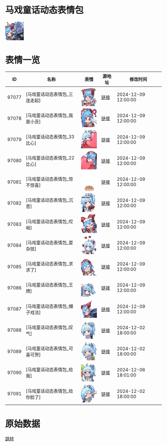 # 马戏童话动态表情包

<img src="./cover.png" height="60" alt="cover" />

# 表情一览

|ID|名称|表情|源地址|修改时间|
|----|----|----|----|----|
|97077|[马戏童话动态表情包_三连走起]|<img src="./pic/097077_%5B马戏童话动态表情包_三连走起%5D.gif" height="60" alt="三连走起"/>|[链接](https://i0.hdslb.com/bfs/garb/64332bba00e3f6d02335e0b58dbb70c6e6ddff91.gif)|2024-12-09 12:00:00|
|97078|[马戏童话动态表情包_我是小丑]|<img src="./pic/097078_%5B马戏童话动态表情包_我是小丑%5D.gif" height="60" alt="我是小丑"/>|[链接](https://i0.hdslb.com/bfs/garb/6b85c88c202db446d8424ed6231697b7bb220500.gif)|2024-12-09 12:00:00|
|97079|[马戏童话动态表情包_33比心]|<img src="./pic/097079_%5B马戏童话动态表情包_33比心%5D.gif" height="60" alt="33比心"/>|[链接](https://i0.hdslb.com/bfs/garb/01ade018764439cffff9c3ae7e206f79370fc7b0.gif)|2024-12-09 12:00:00|
|97080|[马戏童话动态表情包_22比心]|<img src="./pic/097080_%5B马戏童话动态表情包_22比心%5D.gif" height="60" alt="22比心"/>|[链接](https://i0.hdslb.com/bfs/garb/b83258d5249ce89ac95c86a6425cf18fd44f7d1b.gif)|2024-12-09 12:00:00|
|97081|[马戏童话动态表情包_惊不惊喜]|<img src="./pic/097081_%5B马戏童话动态表情包_惊不惊喜%5D.gif" height="60" alt="惊不惊喜"/>|[链接](https://i0.hdslb.com/bfs/garb/b0ff7287edb1dcaf266d02f292e4eeb53da14e89.gif)|2024-12-09 12:00:00|
|97082|[马戏童话动态表情包_沉思]|<img src="./pic/097082_%5B马戏童话动态表情包_沉思%5D.gif" height="60" alt="沉思"/>|[链接](https://i0.hdslb.com/bfs/garb/651c2d35c5a319fe6102ffec5076628189e6c44e.gif)|2024-12-09 12:00:00|
|97083|[马戏童话动态表情包_哎呦]|<img src="./pic/097083_%5B马戏童话动态表情包_哎呦%5D.gif" height="60" alt="哎呦"/>|[链接](https://i0.hdslb.com/bfs/garb/d4ab194ba6ea8b805b6304abcfed192d32805e75.gif)|2024-12-09 12:00:00|
|97084|[马戏童话动态表情包_耍杂技]|<img src="./pic/097084_%5B马戏童话动态表情包_耍杂技%5D.gif" height="60" alt="耍杂技"/>|[链接](https://i0.hdslb.com/bfs/garb/36f7d2289bc41a9979e493dc63ef708c4c537623.gif)|2024-12-09 12:00:00|
|97085|[马戏童话动态表情包_求求了]|<img src="./pic/097085_%5B马戏童话动态表情包_求求了%5D.gif" height="60" alt="求求了"/>|[链接](https://i0.hdslb.com/bfs/garb/4a34fd994a03c60ad6adf6aa61aa0d11c604449f.gif)|2024-12-09 12:00:00|
|97086|[马戏童话动态表情包_王牌]|<img src="./pic/097086_%5B马戏童话动态表情包_王牌%5D.gif" height="60" alt="王牌"/>|[链接](https://i0.hdslb.com/bfs/garb/7127987d19e638566b77e462268b77eb6e9f44c7.gif)|2024-12-09 12:00:00|
|97087|[马戏童话动态表情包_帽子戏法]|<img src="./pic/097087_%5B马戏童话动态表情包_帽子戏法%5D.gif" height="60" alt="帽子戏法"/>|[链接](https://i0.hdslb.com/bfs/garb/eff7967a3856ee4e5c3b8ca1408056238c8831fc.gif)|2024-12-09 12:00:00|
|97088|[马戏童话动态表情包_叹气]|<img src="./pic/097088_%5B马戏童话动态表情包_叹气%5D.gif" height="60" alt="叹气"/>|[链接](https://i0.hdslb.com/bfs/garb/2a7e49810e908be2fd85770b095aa9a5c123d287.gif)|2024-12-02 18:00:00|
|97089|[马戏童话动态表情包_可喜可贺]|<img src="./pic/097089_%5B马戏童话动态表情包_可喜可贺%5D.gif" height="60" alt="可喜可贺"/>|[链接](https://i0.hdslb.com/bfs/garb/819a339dd18f9753a74c17d1ddfd5c04fb13f174.gif)|2024-12-02 18:00:00|
|97090|[马戏童话动态表情包_给我]|<img src="./pic/097090_%5B马戏童话动态表情包_给我%5D.gif" height="60" alt="给我"/>|[链接](https://i0.hdslb.com/bfs/garb/8e88598e3b505b4070ce4e45fcd92dfd23ee10c4.gif)|2024-12-06 18:01:00|
|97091|[马戏童话动态表情包_给你脸了]|<img src="./pic/097091_%5B马戏童话动态表情包_给你脸了%5D.gif" height="60" alt="给你脸了"/>|[链接](https://i0.hdslb.com/bfs/garb/2b6b4a78856677b512d80abd7bea12ad00f520e6.gif)|2024-12-02 18:00:00|

# 原始数据

[跳转](./raw.json)

